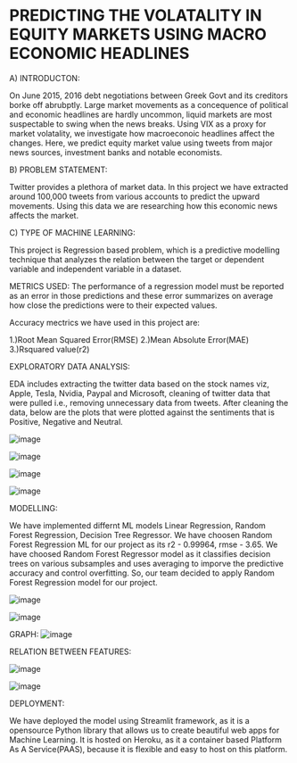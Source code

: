 # PREDICTING THE VOLATALITY IN EQUITY MARKETS USING MACRO ECONOMIC HEADLINES

A) INTRODUCTON:

On June 2015, 2016 debt negotiations between Greek Govt and its creditors borke off abrubptly. Large market movements as a concequence of political and economic headlines are hardly uncommon, liquid markets are most suspectable to swing when the news breaks. Using VIX as a proxy for market volatality, we investigate how macroeconoic headlines affect the changes. Here, we predict equity market value using tweets from major news sources, investment banks and notable economists.

B) PROBLEM STATEMENT:

Twitter provides a plethora of market data. In this project we have extracted around 100,000 tweets from various accounts to predict the upward movements. Using this data we are researching how this economic news affects the market.

C) TYPE OF MACHINE LEARNING:

This project is Regression based problem, which is a predictive modelling technique that analyzes the relation between the target or dependent variable and independent variable in a dataset.

METRICS USED: The performance of a regression model must be reported as an error in those predictions and these error summarizes on average how close the predictions were to their expected values.

Accuracy mectrics we have used in this project are:

1.)Root Mean Squared Error(RMSE)
2.)Mean Absolute Error(MAE)
3.)Rsquared value(r2)

EXPLORATORY DATA ANALYSIS:

EDA includes extracting the twitter data based on the stock names viz, Apple, Tesla, Nvidia, Paypal and Microsoft, cleaning of twitter data that were pulled i.e., removing unnecessary data from tweets. After cleaning the data, below are the plots that were plotted against the sentiments that is Positive, Negative and Neutral.

![image](https://user-images.githubusercontent.com/72294006/137591119-28660a88-8d83-4501-8c8c-76102dc86556.png)

![image](https://user-images.githubusercontent.com/72294006/137591124-fe48062b-19b1-4b50-8198-9d77f36e9978.png)

![image](https://user-images.githubusercontent.com/72294006/137591135-caececd4-951b-4cf7-aba9-ca9b92c934b9.png)

![image](https://user-images.githubusercontent.com/72294006/137591144-88d9741a-446e-45cb-aa19-19f6137f8475.png)


MODELLING:

We have implemented differnt ML models Linear Regression, Random Forest Regression, Decision Tree Regressor. We have choosen Random Forest Regression ML for our project as its r2 - 0.99964, rmse - 3.65. We have choosed Random Forest Regressor model as it classifies decision trees on various subsamples and uses averaging to imporve the predictive accuracy and control overfitting. So, our team decided to apply Random Forest Regression model for our project.

![image](https://user-images.githubusercontent.com/72294006/137591748-b6915b5b-5c11-4cfa-aed5-30a50acc7ee4.png)

![image](https://user-images.githubusercontent.com/72294006/137591642-33edccdb-4c39-4e77-8f01-7c3e1f3009b9.png)

GRAPH:
![image](https://user-images.githubusercontent.com/72294006/137591674-fee9fe96-8b08-4c60-82d4-320bdeedcb32.png)

RELATION BETWEEN FEATURES:

![image](https://user-images.githubusercontent.com/72294006/137591689-469a548b-dd96-4661-bffd-603a2b773e67.png)

![image](https://user-images.githubusercontent.com/72294006/137591691-01e3999d-50f2-486b-9c8a-12badc3aab33.png)

DEPLOYMENT:

We have deployed the model using Streamlit framework, as it is a opensource Python library that allows us to create beautiful web apps for Machine Learning. It is hosted on Heroku, as it a container based Platform As A Service(PAAS), because it is flexible and easy to host on this platform.



























